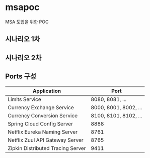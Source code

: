 # msapoc

MSA 도입을 위한 POC

## 시나리오 1차

## 시나리오 2차

## Ports 구성

| Application                       | Port                  |
| --------------------------------- | --------------------- |
| Limits Service                    | 8080, 8081, ...       |
| Currency Exchange Service         | 8000, 8001, 8002, ... |
| Currency Conversion Service       | 8100, 8101, 8102, ... |
| Spring Cloud Config Server        | 8888                  |
| Netflix Eureka Naming Server      | 8761                  |
| Netflix Zuul API Gateway Server   | 8765                  |
| Zipkin Distributed Tracing Server | 9411                  |